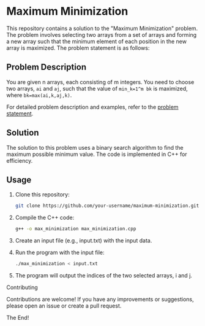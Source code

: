 # Maximum Minimization

This repository contains a solution to the "Maximum Minimization" problem. The problem involves selecting two arrays from a set of arrays and forming a new array such that the minimum element of each position in the new array is maximized. The problem statement is as follows:

## Problem Description

You are given n arrays, each consisting of m integers. You need to choose two arrays, `ai` and `aj`, such that the value of `min_k=1^m bk` is maximized, where `bk=max(ai,k,aj,k)`.

For detailed problem description and examples, refer to the [problem statement](problem_statement.md).

## Solution

The solution to this problem uses a binary search algorithm to find the maximum possible minimum value. The code is implemented in C++ for efficiency.

## Usage

1. Clone this repository:

   ```bash
   git clone https://github.com/your-username/maximum-minimization.git
   
2. Compile the C++ code:
 
   ```bash
   g++ -o max_minimization max_minimization.cpp
   
3. Create an input file (e.g., input.txt) with the input data.
4. Run the program with the input file:
   
    ```bash
   ./max_minimization < input.txt

5. The program will output the indices of the two selected arrays, i and j.


Contributing

Contributions are welcome! If you have any improvements or suggestions, please open an issue or create a pull request.

The End!




